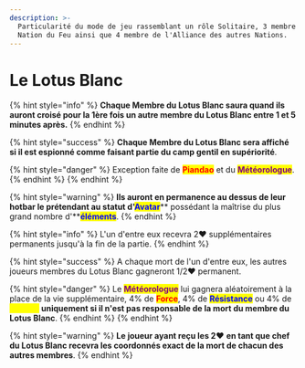 ```yaml
---
description: >-
  Particularité du mode de jeu rassemblant un rôle Solitaire, 3 membre de la
  Nation du Feu ainsi que 4 membre de l'Alliance des autres Nations.
---
```


# Le Lotus Blanc

{% hint style="info" %}
**Chaque Membre du Lotus Blanc saura quand ils auront croisé pour la 1ère fois un autre membre du Lotus Blanc entre 1 et 5 minutes après.**
{% endhint %}

{% hint style="success" %}
**Chaque Membre du Lotus Blanc sera affiché si il est espionné comme faisant partie du camp gentil en supériorité**.

{% hint style="danger" %}
Exception faite de <mark style="color:red;">**Piandao**</mark> et du <mark style="color:purple;">**Météorologue**</mark>.
{% endhint %}
{% endhint %}

{% hint style="warning" %}
**Ils auront en permanence au dessus de leur hotbar le prétendant au statut d'**<mark style="color:blue;">**Avatar**</mark>** possédant la maîtrise du plus grand nombre d'**<mark style="color:blue;">**éléments**</mark>.
{% endhint %}

{% hint style="info" %}
L'un d'entre eux recevra 2:heart: supplémentaires permanents jusqu'à la fin de la partie.
{% endhint %}

{% hint style="success" %}
A chaque mort de l'un d'entre eux, les autres joueurs membres du Lotus Blanc gagneront 1/2:heart: permanent.

{% hint style="danger" %}
Le <mark style="color:purple;">**Météorologue**</mark> lui gagnera aléatoirement à la place de la vie supplémentaire, 4% de <mark style="color:red;">**Force**</mark>, 4% de <mark style="color:blue;">**Résistance**</mark> ou 4% de <mark style="color:yellow;">**Vitesse**</mark> **uniquement si il n'est pas responsable de la mort du membre du Lotus Blanc**.
{% endhint %}
{% endhint %}

{% hint style="warning" %}
**Le joueur ayant reçu les 2**:heart: **en tant que chef du Lotus Blanc recevra les coordonnés exact de la mort de chacun des autres membres**.
{% endhint %}
